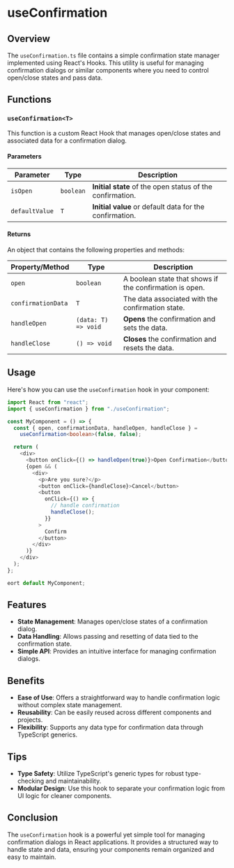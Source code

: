 # useConfirmation

## Overview

The `useConfirmation.ts` file contains a simple confirmation state manager implemented using React's Hooks. This utility is useful for managing confirmation dialogs or similar components where you need to control open/close states and pass data.

## Functions

### `useConfirmation<T>`

This function is a custom React Hook that manages open/close states and associated data for a confirmation dialog.

#### Parameters

| Parameter      | Type      | Description                                               |
| -------------- | --------- | --------------------------------------------------------- |
| `isOpen`       | `boolean` | **Initial state** of the open status of the confirmation. |
| `defaultValue` | `T`       | **Initial value** or default data for the confirmation.   |

#### Returns

An object that contains the following properties and methods:

| Property/Method    | Type                | Description                                             |
| ------------------ | ------------------- | ------------------------------------------------------- |
| `open`             | `boolean`           | A boolean state that shows if the confirmation is open. |
| `confirmationData` | `T`                 | The data associated with the confirmation state.        |
| `handleOpen`       | `(data: T) => void` | **Opens** the confirmation and sets the data.           |
| `handleClose`      | `() => void`        | **Closes** the confirmation and resets the data.        |

## Usage

Here's how you can use the `useConfirmation` hook in your component:

```typescript
import React from "react";
import { useConfirmation } from "./useConfirmation";

const MyComponent = () => {
  const { open, confirmationData, handleOpen, handleClose } =
    useConfirmation<boolean>(false, false);

  return (
    <div>
      <button onClick={() => handleOpen(true)}>Open Confirmation</button>
      {open && (
        <div>
          <p>Are you sure?</p>
          <button onClick={handleClose}>Cancel</button>
          <button
            onClick={() => {
              // handle confirmation
              handleClose();
            }}
          >
            Confirm
          </button>
        </div>
      )}
    </div>
  );
};

eort default MyComponent;
```

## Features

- **State Management**: Manages open/close states of a confirmation dialog.
- **Data Handling**: Allows passing and resetting of data tied to the confirmation state.
- **Simple API**: Provides an intuitive interface for managing confirmation dialogs.

## Benefits

- **Ease of Use**: Offers a straightforward way to handle confirmation logic without complex state management.
- **Reusability**: Can be easily reused across different components and projects.
- **Flexibility**: Supports any data type for confirmation data through TypeScript generics.

##  Tips

- **Type Safety**: Utilize TypeScript's generic types for robust type-checking and maintainability.
- **Modular Design**: Use this hook to separate your confirmation logic from UI logic for cleaner components.

## Conclusion

The `useConfirmation` hook is a powerful yet simple tool for managing confirmation dialogs in React applications. It provides a structured way to handle state and data, ensuring your components remain organized and easy to maintain.
